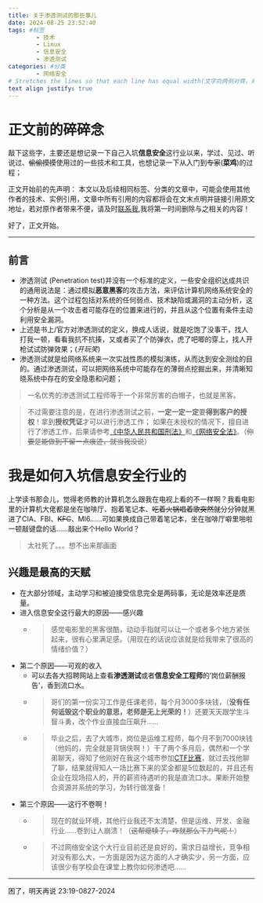 ```yaml
---
title: 关于渗透测试的那些事儿
date: 2024-08-25 23:52:40
tags: #标签
		- 技术
		- Linux
		- 信息安全
		- 渗透测试
categories: #分类
		- 网络安全
# Stretches the lines so that each line has equal width(文字向两侧对齊，对最后一行无效)
text align justify: true
---
```


# 正文前的碎碎念

敲下这些字，主要还是想记录一下自己入坑**信息安全**这行业以来，学过、见过、听说过、~~偷偷摸摸~~使用过的一些技术和工具，也想记录一下从入门到~~专家~~(**菜鸡**)的过程；

正文开始前的先声明：
本文以及后续相同标签、分类的文章中，可能会使用其他作者的技术、实例引用，文章中所有引用的内容都将会在文末点明并链接引用原文地址，若对原作者带来不便，请及时[联系我](mailto:glongg@yeah.net),我将第一时间删除与之相关的内容！

好了，正文开始。

---
## 前言
- 渗透测试 (Penetration test)并没有一个标准的定义，一些安全组织达成共识的通用说法是：通过模拟**恶意黑客**的攻击方法，来评估计算机网络系统安全的一种方法。这个过程包括对系统的任何弱点、技术缺陷或漏洞的主动分析，这个分析是从一个攻击者可能存在的位置来进行的，并且从这个位置有条件主动利用安全漏洞。
- 上述是书上/官方对渗透测试的定义，换成人话说，就是吃饱了没事干，找人打我一顿，看看我抗不抗揍，又或者买了个防弹衣，虎了吧唧的穿上，找人开枪试试防弹效果；(*开玩笑*)
- 渗透测试就是给网络系统来一次实战性质的模拟演练，从而达到安全测绘的目的。通过渗透测试，可以把网络系统中可能存在的薄弱点挖掘出来，并清晰知晓系统中存在的安全隐患和问题；


> 一名优秀的渗透测试工程师等于一个非常厉害的白帽子，也就是黑客。

> 不过需要注意的是，在进行渗透测试之前，**一定一定一定**要**得到客户的授权**！拿到**授权凭证**才可以进行渗透工作；
>如果在未授权的情况下，擅自进行了渗透工作，后果请参考[《中华人民共和国刑法》](https://baike.baidu.com/item/中华人民共和国刑法/721359)和[《网络安全法》](https://baike.baidu.com/item/中华人民共和国网络安全法/16843044?fromtitle=网络安全法&fromid=12291792)。（~~你要是能做到不留一点痕迹，就当我没说~~）

# 我是如何入坑信息安全行业的

上学读书那会儿，觉得老师教的计算机怎么跟我在电视上看的不一样啊？我看电影里的计算机大佬都是坐在咖啡厅、抱着笔记本、~~吃着火锅唱着歌突然就~~分分钟就黑进了CIA、FBI、~~KFC~~、MI6……可如果换成自己带着笔记本，坐在咖啡厅噼里啪啦一顿敲键盘的话……敲出来个Hello World？
> 太社死了。。。想不出来那画面
## 兴趣是最高的天赋

- 在大部分领域，主动学习和被迫接受信息完全是两码事，无论是效率还是质量。
- 进入信息安全这行最大的原因——感兴趣
	- > 感觉电影里的黑客很酷，动动手指就可以让一个或者多个地方紧张起来，很有心里满足感。（用现在的话说应该就是给我带来了很高的情绪价值？）
- 第二个原因——可观的收入
	- 可以去各大招聘网站上查看**渗透测试**或者**信息安全工程师**的’岗位薪酬报告’，香到流口水。
	- > 哥们的第一份实习工作是任课老师，每个月3000多块钱，（**没有任何诋毁这个职业的意思，老师是无上光荣的！**）还要天天跟学生斗智斗勇，改个作业直接血压飙升……
	- > 毕业之后，去了大城市，岗位是运维工程师，每个月不到7000块钱（他妈的，完全就是背锅侠啊！）干了两个多月后，偶然和一个学弟聊天，得知了他刚好在我这个城市参加[CTF比赛](https://baike.baidu.com/item/CTF/9548546)，就过去找他聊了聊，结果就得知人一场比赛下来的奖金都是5位数起的，并且还有企业在现场招人的，开的薪资待遇听的我是直流口水。果断开始整合资源并系统的学习，为转行做准备！
- 第三个原因——这行不卷啊！
	- > 现在的就业环境，其他行业我还不太清楚，但是运维、开发、金融行业……卷到让人崩溃！（~~这帮瘪犊子，咋就那么下力气呢！~~）
	- > 不过网络安全这个大行业目前还是良好的，需求日益增长，竞争相对没有那么大，一方面是因为这方面的人才确实少，另一方面，应该很少有学校会在课堂上教你如何渗透吧……
---
困了，明天再说
23:19-0827-2024

